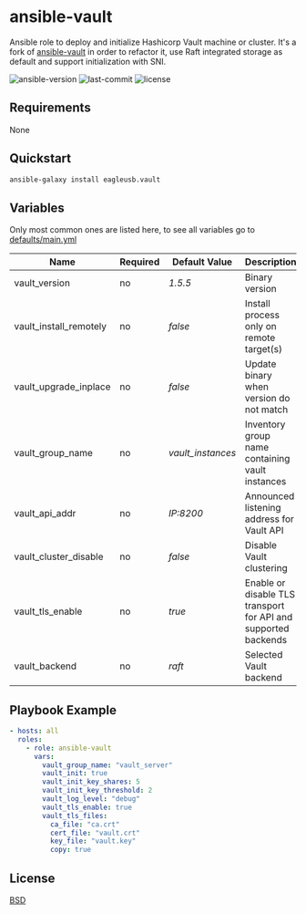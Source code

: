 # ansible-vault

Ansible role to deploy and initialize Hashicorp Vault machine or cluster.
It's a fork of [ansible-vault](https://github.com/ansible-community/ansible-vault) in order to refactor it, use Raft integrated storage as default
and support initialization with SNI.

![ansible-version](https://img.shields.io/badge/ansible-v2.9+-green.svg)
![last-commit](https://img.shields.io/github/last-commit/eagleusb/ansible-vault)
![license](https://img.shields.io/github/license/eagleusb/ansible-vault)

## Requirements

None

## Quickstart

```sh
ansible-galaxy install eagleusb.vault
```

## Variables

Only most common ones are listed here, to see all variables go to [defaults/main.yml](./defaults/main.yml)

| Name                     | Required | Default Value       | Description                                                      |
|--------------------------|----------|---------------------|------------------------------------------------------------------|
| vault_version            | no       | *1.5.5*             | Binary version                                                   |
| vault_install_remotely   | no       | *false*             | Install process only on remote target(s)                         |
| vault_upgrade_inplace    | no       | *false*             | Update binary when version do not match                          |
| vault_group_name         | no       | *vault_instances*   | Inventory group name containing vault instances                  |
| vault_api_addr           | no       | *IP:8200*           | Announced listening address for Vault API                        |
| vault_cluster_disable    | no       | *false*             | Disable Vault clustering                                         |
| vault_tls_enable         | no       | *true*              | Enable or disable TLS transport for API and supported backends   |
| vault_backend            | no       | *raft*              | Selected Vault backend                                           |

## Playbook Example

```yml
- hosts: all
  roles:
    - role: ansible-vault
      vars:
        vault_group_name: "vault_server"
        vault_init: true
        vault_init_key_shares: 5
        vault_init_key_threshold: 2
        vault_log_level: "debug"
        vault_tls_enable: true
        vault_tls_files:
          ca_file: "ca.crt"
          cert_file: "vault.crt"
          key_file: "vault.key"
          copy: true
```

## License

[BSD](./LICENSE.txt)
